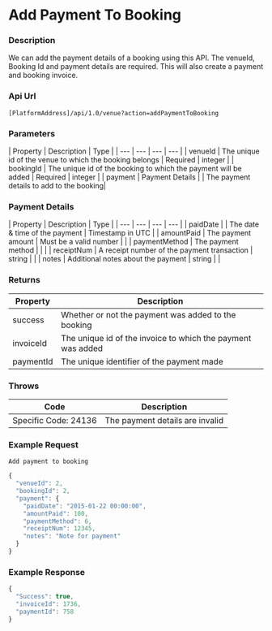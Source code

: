 # Add Payment To Booking

### Description

We can add the payment details of a booking using this API. The venueId, Booking Id and payment details are required. This will also create a payment and booking invoice.

### Api Url

`[PlatformAddress]/api/1.0/venue?action=addPaymentToBooking`

### Parameters

| Property | Description | Type |
| --- | --- | --- | --- |
| venueId       | The unique id of the venue to which the booking belongs         | Required | integer |
| bookingId     | The unique id of the booking to which the payment will be added | Required | integer |
| payment       | Payment Details										| | The payment details to add to the booking|  

### Payment Details

| Property | Description | Type |
| --- | --- | --- | --- |
| paidDate      |                                             | The date & time of the payment  | Timestamp in UTC |
| amountPaid    | The payment amount                          | Must be a valid number	        | 	|
| paymentMethod | The payment method                          |  						                    | 	|
| receiptNum    | A receipt number of the payment transaction | string					                |	  |
| notes         | Additional notes about the payment          | string					                | 	|

### Returns

| Property | Description |
|-----------|-------------------------------------------------------------|
| success   | Whether or not the payment was added to the booking         |
| invoiceId | The unique id of the invoice to which the payment was added |
| paymentId | The unique identifier of the payment made                   |

### Throws

| Code | Description |
|----------------------|---------------------------------|
| Specific Code: 24136 | The payment details are invalid |

### Example Request

`Add payment to booking`

```javascript
{
  "venueId": 2,
  "bookingId": 2,
  "payment": {
    "paidDate": "2015-01-22 00:00:00",
    "amountPaid": 100,
    "paymentMethod": 6,
    "receiptNum": 12345,
    "notes": "Note for payment"
  }
}
```

### Example Response

```javascript
{
  "Success": true,
  "invoiceId": 1736,
  "paymentId": 758
}
```



